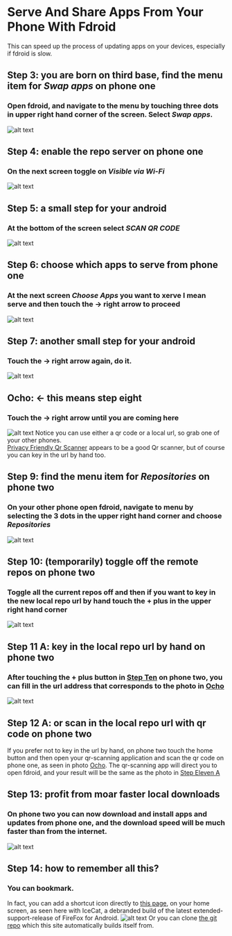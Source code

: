 # Serve And Share Apps From Your Phone With Fdroid  
This can speed up the process of updating apps on your devices, especially if fdroid is slow.  
## Step 3: you are born on third base, find the menu item for *Swap apps* on phone one
### Open fdroid, and navigate to the menu by touching three dots in upper right hand corner of the screen. Select *Swap apps*.
![alt text](Screenshot_20170628-115844.png)
## Step 4: enable the repo server on phone one
### On the next screen toggle on *Visible via Wi-Fi*
![alt text](Screenshot_20170628-131016.png)
## Step 5: a small step for your android
### At the bottom of the screen select *SCAN QR CODE*
![alt text](Screenshot_20170628-131806.png)
## Step 6: choose which apps to serve from phone one
### At the next screen *Choose Apps* you want to xerve I mean serve and then touch the -> right arrow to proceed
![alt text](Screenshot_20170628-132029.png)
## Step 7: another small step for your android
### Touch the -> right arrow again, do it.
![alt text](Screenshot_20170628-133544.png)
## Ocho: <- this means step eight
### Touch the -> right arrow until you are coming here
![alt text](Screenshot_20170628-134328.png)
Notice you can use either a qr code or a local url, so grab one of your other phones.  
[Privacy Friendly Qr Scanner](https://github.com/SecUSo/privacy-friendly-qr-scanner) appears to be a good Qr scanner,
but of course you can key in the url by hand too.
## Step 9: find the menu item for *Repositories* on phone two
### On your other phone open fdroid, navigate to menu by selecting the 3 dots in the upper right hand corner and choose *Repositories*
![alt text](Screenshot_20170628-142255.png)
## Step 10: (temporarily) toggle off the remote repos on phone two
### Toggle all the current repos off and then if you want to key in the new local repo url by hand touch the + plus in the upper right hand corner
![alt text](Screenshot_20170628-143639.png)
## Step 11 A: key in the local repo url by hand on phone two
### After touching the + plus button in [Step Ten](#step-ten) on phone two, you can fill in the url address that corresponds to the photo in [Ocho](#ocho)
![alt text](Screenshot_20170628-152552.png)
## Step 12 A: or scan in the local repo url with qr code on phone two
If you prefer not to key in the url by hand, on phone two touch the
home button and then open your qr-scanning application and scan the
qr code on phone one, as seen in photo [Ocho](#ocho). The qr-scanning
app will direct you to open fdroid, and your result will be the same as
the photo in [Step Eleven A](#step-eleven-a)
## Step 13: profit from moar faster local downloads
### On phone two you can now download and install apps and updates from phone one, and the download speed will be much faster than from the internet.
![alt text](Screenshot_20170628-153026.png)
## Step 14: how to remember all this?
### You can bookmark.
In fact, you can add a shortcut icon directly to 
[this page](http://trentsonlinedocs.xyz/serve_and_share_apps_from_your_phone_with_fdroid),
on your home screen,
as seen here with IceCat, a debranded build of the latest extended-support-release
of FireFox for Android.
![alt text](Screenshot_20170628-161737.png)
Or you can clone [the git repo](https://github.com/TrentSPalmer/trentdocs_website)
which this site automatically builds itself from.
